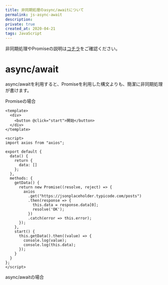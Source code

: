```yaml
---
title: 非同期処理のasync/awaitについて
permalink: js-async-await
description: 
private: true
created_at: 2020-04-21
tags: JavaScript
---
```


非同期処理やPromiseの説明は[コチラ](/js-asynchronous-promise)をご確認ください。

# async/await
async/awaitを利用すると、Promiseを利用した構文よりも、簡潔に非同期処理が書けます。


Promiseの場合
```vue
<template>
  <div>
    <button @click="start">開始</button>
  </div>
</template>

<script>
import axios from "axios";

export default {
  data() {
    return {
      data: []
    };
  },
  methods: {
    getData() {
      return new Promise((resolve, reject) => {
        axios
          .get("https://jsonplaceholder.typicode.com/posts")
          .then(response => {
            this.data = response.data[0];
            resolve('OK');
          })
          .catch(error => this.error);
      });
    },
    start() {
      this.getData().then((value) => {
        console.log(value);
        console.log(this.data);
      });
    }
  }
};
</script>
```


async/awaitの場合

```
```
